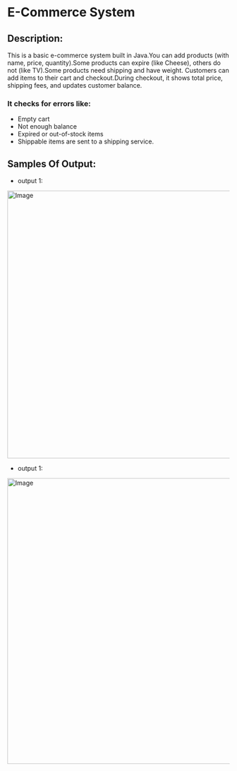 # E-Commerce System
## Description:
  This is a basic e-commerce system built in Java.You can add products (with name, price, quantity).Some products can expire (like Cheese), others do not (like TV).Some products need shipping and have weight.
  Customers can add items to their cart and checkout.During checkout, it shows total price, shipping fees, and updates customer balance.

  ### It checks for errors like:
   * Empty cart
   * Not enough balance
   * Expired or out-of-stock items
   * Shippable items are sent to a shipping service.

## Samples Of Output: 
* output 1: 
<img width="1762" height="606" alt="Image" src="https://github.com/user-attachments/assets/1a6d9ef4-404e-429e-8266-f404612c8f24" />

* output 1: 
<img width="1750" height="647" alt="Image" src="https://github.com/user-attachments/assets/37b163e7-6c3b-4979-891b-cf6956ca1a8c" />
